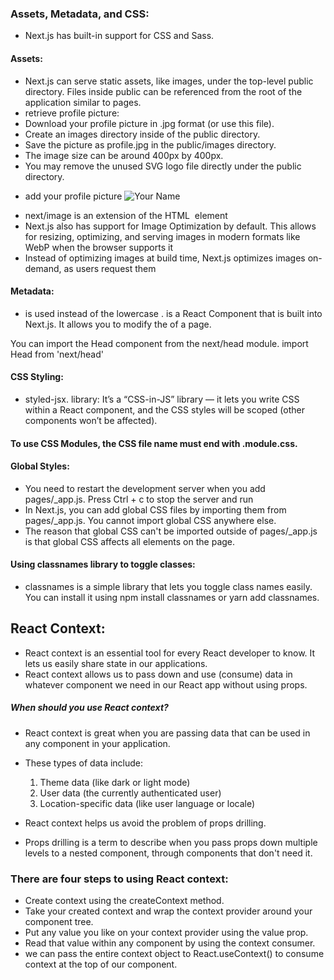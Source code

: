 ### Assets, Metadata, and CSS:
- Next.js has built-in support for CSS and Sass.
#### Assets:
- Next.js can serve static assets, like images, under the top-level public directory. Files inside public can be referenced from the root of the application similar to pages.
- retrieve profile picture:
- Download your profile picture in .jpg format (or use this file).
- Create an images directory inside of the public directory.
- Save the picture as profile.jpg in the public/images directory.
- The image size can be around 400px by 400px.
- You may remove the unused SVG logo file directly under the public directory.
* add your profile picture <img src="/images/profile.jpg" alt="Your Name" />
- next/image is an extension of the HTML <img> element
- Next.js also has support for Image Optimization by default. This allows for resizing, optimizing, and serving images in modern formats like WebP when the browser supports it
- Instead of optimizing images at build time, Next.js optimizes images on-demand, as users request them
#### Metadata:
- <Head> is used instead of the lowercase <head>. <Head> is a React Component that is built into Next.js. It allows you to modify the <head> of a page.

You can import the Head component from the next/head module.
import Head from 'next/head'
#### CSS Styling:
- styled-jsx. library: It’s a “CSS-in-JS” library — it lets you write CSS within a React component, and the CSS styles will be scoped (other components won’t be affected).
#### To use CSS Modules, the CSS file name must end with .module.css.
#### Global Styles: 
- You need to restart the development server when you add pages/_app.js. Press Ctrl + c to stop the server and run
- In Next.js, you can add global CSS files by importing them from pages/_app.js. You cannot import global CSS anywhere else.
- The reason that global CSS can't be imported outside of pages/_app.js is that global CSS affects all elements on the page.

#### Using classnames library to toggle classes:
- classnames is a simple library that lets you toggle class names easily. You can install it using npm install classnames or yarn add classnames.

## React Context:
- React context is an essential tool for every React developer to know. It lets us easily share state in our applications.
- React context allows us to pass down and use (consume) data in whatever component we need in our React app without using props.
##### When should you use React context?
- React context is great when you are passing data that can be used in any component in your application.
- These types of data include:

    1) Theme data (like dark or light mode)
    2) User data (the currently authenticated user)
    3) Location-specific data (like user language or locale)

- React context helps us avoid the problem of props drilling.

- Props drilling is a term to describe when you pass props down multiple levels to a nested component, through components that don't need it.
### There are four steps to using React context:

- Create context using the createContext method.
- Take your created context and wrap the context provider around your component tree.
- Put any value you like on your context provider using the value prop.
- Read that value within any component by using the context consumer.
- we can pass the entire context object to React.useContext() to consume context at the top of our component.

